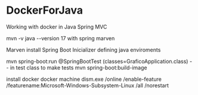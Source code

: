 # DockerForJava
Working with docker in Java Spring MVC

mvn -v
java --version  17 with spring marven

Marven install
Spring Boot Inicializer
defining  java enviroments

mvn spring-boot:run
@SpringBootTest (classes=GraficoApplication.class) -- in test class to make tests
mvn spring-boot:build-image 

install docker
docker machine
dism.exe /online /enable-feature /featurename:Microsoft-Windows-Subsystem-Linux /all /norestart
